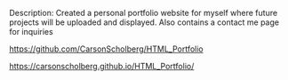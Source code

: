 Description: Created a personal portfolio website for myself where future projects will be uploaded and displayed. Also contains a contact me page for inquiries

https://github.com/CarsonScholberg/HTML_Portfolio

https://carsonscholberg.github.io/HTML_Portfolio/
